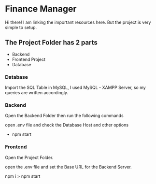 # Finance Manager

Hi there! I am linking the important resources here. But the project is very simple to setup. 

## The Project Folder has 2 parts 

- Backend
- Frontend Project
- Database

### Database

Import the SQL Table in MySQL, I used MySQL - XAMPP Server, so my queries are written accordingly.

### Backend

Open the Backend Folder then run the following commands

open .env file and check the Database Host and other options

- npm start

### Frontend

Open the Project Folder. 

open the .env file and set the Base URL for the Backend Server.

npm i > npm start